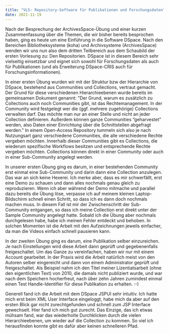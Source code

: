```yaml
---
title: "VL5: Repository-Software für Publikationen und Forschungsdaten"
date: 2021-11-19
---
```


Nach der Besprechung der ArchivesSpace-Übung und einer kurzen Zusammenfassung über die Themen, die wir bisher bereits besprochen haben, ging es heute um eine Einführung in die Software DSpace. Nach den Bereichen Bibliotheksysteme (koha) und Archivsysteme (ArchivesSpace) wenden wir uns nun also dem dritten Teilbereich aus dem Schaubild der ersten Vorlesung zu: Den Repositorien. DSpace ist in diesem Bereich sehr vielseitig einsetzbar und eignet sich sowohl für Forschungsdaten als auch für Publikationen (und als Erweiterung DSpace-CRIS auch für Forschungsinformationen).
<p>
In einer ersten Übung wurden wir mit der Struktur bzw der Hierarchie von DSpace, bestehend aus Communities und Collections, vertraut gemacht. Der Grund für diese verschiedenen Hierarchieebenen wurde bereits im gemeinsamen Dokument genannt: "Der Grund, warum es zusätzlich zu Collections auch noch Communities gibt, ist das Rechtemanagement. In der Community wird festgelegt wer die (ggf. mehrere zugehörige) Collections verwalten darf. Das möchte man nur an einer Stelle und nicht an jeder Collection definieren. Außerdem können ganze Communities “geharvestet” werden, also Daten einer Einrichtung über die Schnittstellen abgefragt werden." 
In einem Open-Access Repository tummeln sich also je nach Nutzungsart ganz verschiedene Communities, die alle verschiedene Rechte vergeben möchten. Innerhalb dieser Communities gibt es Collections, die wiederum spezifische Workflows besitzen und entsprechende Rechte vergeben möchten. Collections können direkt in einer Community oder auch in einer Sub-Community angelegt werden.
<p>
In unserer ersten Übung ging es darum, in einer bestehenden Community erst einmal eine Sub-Community und darin dann eine Collection anzulegen. Das war an sich keine Hexerei. Ich merke aber, dass es mir schwerfällt, erst eine Demo zu schauen und dann alles nochmals genau gleich zu reproduzieren. Wenn ich aber während der Demo mitmache und parallel dazu bereits die Übung löse, verpasse ich auf meinem kleinen Laptop-Bildschirm schnell einen Schritt, so dass ich es dann doch nochmals machen muss. In diesem Fall ist mir der Zwischenschritt der Sub-Community entgangen, so dass ich meine Collection erst direkt unter der Sample Community angelegt hatte. Sobald ich die Übung aber nochmals durchgelesen habe, habe ich meinen Fehler entdeckt und behoben. In solchen Momenten ist die Arbeit mit den Aufzeichnungen jeweils einfacher, da man die Videos einfach schnell pausieren kann.
<p>
In der zweiten Übung ging es darum, eine Publikation selber einzureichen. Je nach Einstellungen wird diese Arbeit dann geprüft und gegebenenfalls freigeschaltet. Um das Ganze zu vereinfachen, haben wir nur mit einem Account gearbeitet. In der Praxis wird die Arbeit natürlich meist von den Autoren selber eingereicht und dann von einem Administrator geprüft und freigeschaltet. Als Beispiel nahm ich den Titel meiner Lizentiatsarbeit (ohne den eigentlichen Text) von 2010, die damals nicht publiziert wurde, und war nach dem Speichern hocherfreut, nach über zehn Jahren zumindest einmal einen Test Handle-Identifier für diese Publikation zu erhalten. :-)
<p>
Generell fand ich die Arbeit mit dem DSpace JSPUI sehr intuitiv. Ich hatte mich erst beim XML User Interface eingeloggt, habe mich da aber auf den ersten Blick gar nicht zurechtgefunden und schnell zum JSP Interface gewechselt. Hier fand ich mich gut zurecht. Das Einzige, das ich etwas mühsam fand, war das wiederholte Durchklicken durch die vielen Hierarchieebenen, um wieder auf die Collection zu kommen. So viel ich herausfinden konnte gibt es dafür aber keinen schnelleren Pfad.
